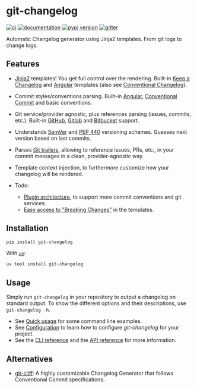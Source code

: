 # git-changelog

[![ci](https://github.com/pawamoy/git-changelog/workflows/ci/badge.svg)](https://github.com/pawamoy/git-changelog/actions?query=workflow%3Aci)
[![documentation](https://img.shields.io/badge/docs-mkdocs-708FCC.svg?style=flat)](https://pawamoy.github.io/git-changelog/)
[![pypi version](https://img.shields.io/pypi/v/git-changelog.svg)](https://pypi.org/project/git-changelog/)
[![gitter](https://img.shields.io/badge/matrix-chat-4DB798.svg?style=flat)](https://app.gitter.im/#/room/#git-changelog:gitter.im)

Automatic Changelog generator using Jinja2 templates. From git logs to change logs.

## Features

- [Jinja2][jinja2] templates!
  You get full control over the rendering.
  Built-in [Keep a Changelog][keep-a-changelog] and [Angular][angular] templates
  (also see [Conventional Changelog][conventional-changelog]).
- Commit styles/conventions parsing.
  Built-in [Angular][angular-convention], [Conventional Commit][conventional-commit] and basic conventions.
- Git service/provider agnostic,
  plus references parsing (issues, commits, etc.).
  Built-in [GitHub][github-refs], [Gitlab][gitlab-refs] and [Bitbucket][bitbucket-refs] support.
- Understands [SemVer][semver] and [PEP 440][pep-440] versioning schemes.
  Guesses next version based on last commits.
- Parses [Git trailers][git-trailers], allowing to reference
  issues, PRs, etc., in your commit messages
  in a clean, provider-agnostic way.
- Template context injection,
  to furthermore customize how your changelog will be rendered.

- Todo:
    - [Plugin architecture][issue-19],
      to support more commit conventions and git services.
    - [Easy access to "Breaking Changes"][issue-14] in the templates.

[jinja2]:                 http://jinja.pocoo.org/
[keep-a-changelog]:       http://keepachangelog.com/en/1.0.0/
[angular]:                https://github.com/angular/angular/blob/master/CHANGELOG.md
[conventional-changelog]: https://github.com/conventional-changelog/conventional-changelog
[semver]:                 http://semver.org/spec/v2.0.0.html
[angular-convention]:     https://github.com/angular/angular/blob/master/CONTRIBUTING.md#commit
[conventional-commit]:    https://www.conventionalcommits.org/en/v1.0.0/
[github-refs]:            https://help.github.com/articles/autolinked-references-and-urls/
[gitlab-refs]:            https://docs.gitlab.com/ce/user/markdown.html#special-gitlab-references
[bitbucket-refs]:         https://support.atlassian.com/bitbucket-cloud/docs/markup-comments
[git-trailers]:           https://git-scm.com/docs/git-interpret-trailers
[pep-440]:                https://peps.python.org/pep-0440/

[issue-14]: https://github.com/pawamoy/git-changelog/issues/14
[issue-19]: https://github.com/pawamoy/git-changelog/issues/19

## Installation

```bash
pip install git-changelog
```

With [`uv`](https://docs.astral.sh/uv/):

```bash
uv tool install git-changelog
```

## Usage

Simply run `git-changelog` in your repository to output a changelog on standard output.
To show the different options and their descriptions, use `git-changelog -h`.

- See [Quick usage](http://pawamoy.github.io/git-changelog/usage/#quick-usage)
  for some command line examples.
- See [Configuration](https://pawamoy.github.io/git-changelog/usage/#configuration-files)
  to learn how to configure *git-changelog* for your project.
- See the [CLI reference](https://pawamoy.github.io/git-changelog/cli)
  and the [API reference](https://pawamoy.github.io/git-changelog/reference) for more information.

## Alternatives

- [git-cliff](https://github.com/orhun/git-cliff): A highly customizable Changelog Generator that follows Conventional Commit specifications.
